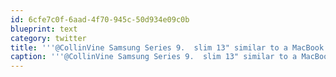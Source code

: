 ```yaml
---
id: 6cfe7c0f-6aad-4f70-945c-50d934e09c0b
blueprint: text
category: twitter
title: '''@CollinVine Samsung Series 9.  slim 13" similar to a MacBook Air'
caption: '''@CollinVine Samsung Series 9.  slim 13" similar to a MacBook Air'
---
```

